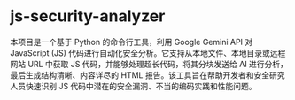 # js-security-analyzer
本项目是一个基于 Python 的命令行工具，利用 Google Gemini API 对 JavaScript (JS) 代码进行自动化安全分析。它支持从本地文件、本地目录或远程网站 URL 中获取 JS 代码，并能够处理超长代码，将其分块发送给 AI 进行分析，最后生成结构清晰、内容详尽的 HTML 报告。该工具旨在帮助开发者和安全研究人员快速识别 JS 代码中潜在的安全漏洞、不当的编码实践和性能问题。
